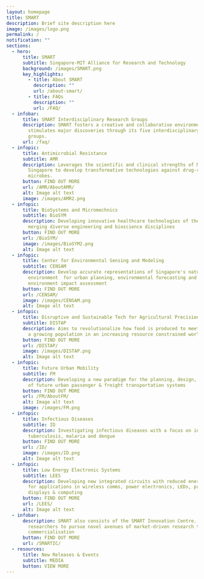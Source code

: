 ```yaml
---
layout: homepage
title: SMART
description: Brief site description here
image: /images/logo.png
permalink: /
notification: ""
sections:
  - hero:
      title: SMART
      subtitle: Singapore-MIT Alliance for Research and Technology
      background: /images/SMART.png
      key_highlights:
        - title: About SMART
          description: ""
          url: /about-smart/
        - title: FAQs
          description: ""
          url: /FAQ/
  - infobar:
      title: SMART Interdisciplinary Research Groups
      description: SMART fosters a creative and collaborative environment that
        stimulates major discoveries through its five interdisciplinary research
        groups.
      url: /faq/
  - infopic:
      title: Antimicrobial Resistance
      subtitle: AMR
      description: Leverages the scientific and clinical strengths of MIT and
        Singapore to develop transformative technologies against drug-resistant
        microbes.
      button: FIND OUT MORE
      url: /AMR/AboutAMR/
      alt: Image alt text
      image: /images/AMR2.png
  - infopic:
      title: BioSystems and Micromechnics
      subtitle: BioSYM
      description: Developing innovative healthcare technologies of the future by
        merging diverse engineering and bioscience disciplines
      button: FIND OUT MORE
      url: /BioSYM/
      image: /images/BioSYM2.png
      alt: Image alt text
  - infopic:
      title: Center for Environmental Sensing and Modeling
      subtitle: CENSAM
      description: Develop accurate representations of Singapore's natural and built
        environment  for urban planning, environmental forecasting and
        environment impact assessment
      button: FIND OUT MORE
      url: /CENSAM/
      image: /images/CENSAM.png
      alt: Image alt text
  - infopic:
      title: Disruptive and Sustainable Tech for Agricultural Precision
      subtitle: DISTAP
      description: Aims to revolutionalize how food is produced to meet the demands of
        a growing population in an increasing resource constrained world
      button: FIND OUT MORE
      url: /DISTAP/
      image: /images/DISTAP.png
      alt: Image alt text
  - infopic:
      title: Future Urban Mobility
      subtitle: FM
      description: Developing a new paradigm for the planning, design, and operation
        of future urban passenger & freight transportation systems
      button: FIND OUT MORE
      url: /FM/AboutFM/
      alt: Image alt text
      image: /images/FM.png
  - infopic:
      title: Infectious Diseases
      subtitle: ID
      description: Investigating infectious diseases with a focus on influenza,
        tuberculosis, malaria and dengue
      button: FIND OUT MORE
      url: /ID/
      image: /images/ID.png
      alt: Image alt text
  - infopic:
      title: Low Energy Electronic Systems
      subtitle: LEES
      description: Developing new integrated circuits with reduced energy per function
        for applications in wireless comms, power electronics, LEDs, printing,
        displays & computing
      button: FIND OUT MORE
      url: /LEES/
      alt: Image alt text
  - infobar:
      description: SMART also consists of the SMART Innovation Centre. It assists
        researchers to pursue novel avenues of market-driven research towards
        commercialisation
      button: FIND OUT MORE
      url: /SMARTIC/
  - resources:
      title: New Releases & Events
      subtitle: MEDIA
      button: VIEW MORE
---
```

